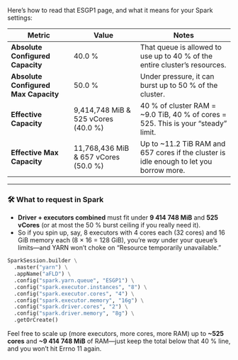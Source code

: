 

Here’s how to read that ESGP1 page, and what it means for your Spark settings:

| Metric                               | Value                                | Notes                                                                                    |
| ------------------------------------ | ------------------------------------ | ---------------------------------------------------------------------------------------- |
| **Absolute Configured Capacity**     | 40.0 %                               | That queue is allowed to use up to 40 % of the entire cluster’s resources.               |
| **Absolute Configured Max Capacity** | 50.0 %                               | Under pressure, it can burst up to 50 % of the cluster.                                  |
| **Effective Capacity**               | 9,414,748 MiB & 525 vCores (40.0 %)  | 40 % of cluster RAM = \~9.0 TiB, 40 % of cores = 525.  This is your “steady” limit.      |
| **Effective Max Capacity**           | 11,768,436 MiB & 657 vCores (50.0 %) | Up to \~11.2 TiB RAM and 657 cores if the cluster is idle enough to let you borrow more. |

---

### 🛠️ What to request in Spark

* **Driver + executors combined** must fit under **9 414 748 MiB** and **525 vCores** (or at most the 50 % burst ceiling if you really need it).
* So if you spin up, say, 8 executors with 4 cores each (32 cores) and 16 GiB memory each (8 × 16 = 128 GiB), you’re *way* under your queue’s limits—and YARN won’t choke on “Resource temporarily unavailable.”

```python
SparkSession.builder \
  .master("yarn") \
  .appName("aFLD") \
  .config("spark.yarn.queue", "ESGP1") \
  .config("spark.executor.instances", "8") \
  .config("spark.executor.cores", "4") \
  .config("spark.executor.memory", "16g") \
  .config("spark.driver.cores", "2") \
  .config("spark.driver.memory", "8g") \
  .getOrCreate()
```

Feel free to scale up (more executors, more cores, more RAM) up to **\~525 cores** and **\~9 414 748 MiB** of RAM—just keep the total below that 40 % line, and you won’t hit Errno 11 again.
